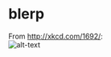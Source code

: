 # blerp
From http://xkcd.com/1692/:  
![alt-text](http://imgs.xkcd.com/comics/man_page.png "For even more info, see blarbl(2)(3) and birb(3ahhaha I'm kidding, just Google it like a normal person.")
